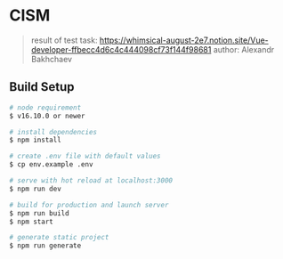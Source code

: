 # CISM

> result of test task: https://whimsical-august-2e7.notion.site/Vue-developer-ffbecc4d6c4c444098cf73f144f98681 
> author: Alexandr Bakhchaev

## Build Setup

```bash
# node requirement
$ v16.10.0 or newer

# install dependencies
$ npm install 

# create .env file with default values
$ cp env.example .env

# serve with hot reload at localhost:3000
$ npm run dev

# build for production and launch server
$ npm run build
$ npm start

# generate static project
$ npm run generate
```

